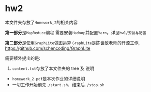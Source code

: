 # hw2
本文件夹存放了`Homework_2`的相关内容

**第一部分**是`MapReduce`编程
需要安装`Hadoop`并配置`Yarn`，详见`hw1/安装与配置`  

**第二部分**是使用`GraphLite`做图运算
`GraphLite`是陈世敏老师的开源工作, https://github.com/schencoding/GraphLite

需要额外提出的是:

1. `content.txt`存放了本文件夹的 tree 及 说明
* `homework_2.pdf`是本次作业的详细说明
* 一切工作开始前先`./start.sh`，结束后`./stop.sh`

